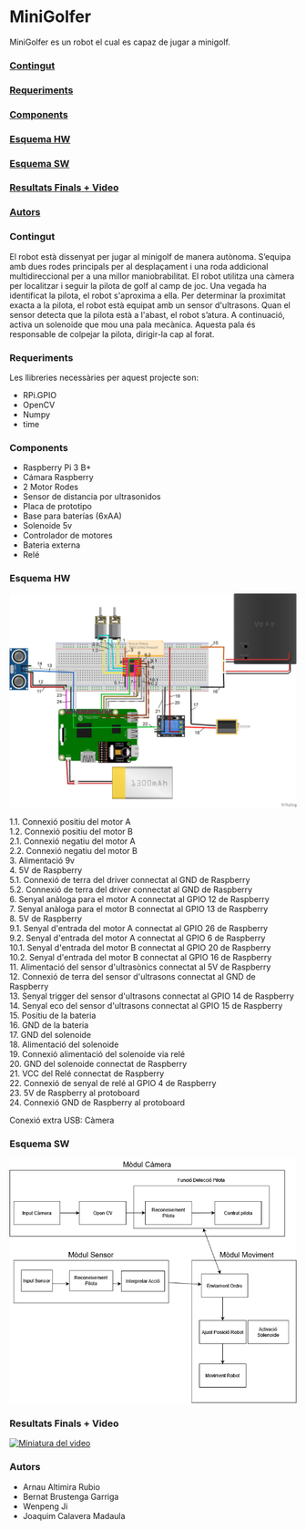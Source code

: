 # MiniGolfer
MiniGolfer es un robot el cual es capaz de jugar a minigolf.

### [Contingut](#contingut)
### [Requeriments](#requeriments)
### [Components](#components)
### [Esquema HW](#esquema-hw)
### [Esquema SW](#esquema-sw)
### [Resultats Finals + Video](#resultats-finals--video)
### [Autors](#autors)

### Contingut

El robot està dissenyat per jugar al minigolf de manera autònoma. S’equipa amb dues rodes principals per al desplaçament i una roda addicional multidireccional per a una millor maniobrabilitat. El robot utilitza una càmera per localitzar i seguir la pilota de golf al camp de joc. Una vegada ha identificat la pilota, el robot s'aproxima a ella.
Per determinar la proximitat exacta a la pilota, el robot està equipat amb un sensor d'ultrasons. Quan el sensor detecta que la pilota està a l'abast, el robot s’atura. A continuació, activa un solenoide que mou una pala mecànica. Aquesta pala és responsable de colpejar la pilota, dirigir-la cap al forat.

### Requeriments
Les llibreries necessàries per aquest projecte son:
- RPi.GPIO
- OpenCV
- Numpy
- time

### Components
- Raspberry Pi 3 B+
- Cámara Raspberry
- 2 Motor Rodes
- Sensor de distancia por ultrasonidos
- Placa de prototipo
- Base para baterías (6xAA)
- Solenoide 5v
- Controlador de motores
- Bateria externa
- Relé

### Esquema HW
![MiniGolfer Hardware Diagram](./HW/MiniGolfer_HW.png)

1.1. Connexió positiu del motor A  
1.2. Connexió positiu del motor B  
2.1. Connexió negatiu del motor A  
2.2. Connexió negatiu del motor B  
3. Alimentació 9v  
4. 5V de Raspberry  
5.1. Connexió de terra del driver connectat al GND de Raspberry  
5.2. Connexió de terra del driver connectat al GND de Raspberry  
6. Senyal anàloga para el motor A connectat al GPIO 12 de Raspberry  
7. Senyal anàloga para el motor B connectat al GPIO 13 de Raspberry  
8. 5V de Raspberry  
9.1. Senyal d'entrada del motor A connectat al GPIO 26 de Raspberry  
9.2. Senyal d'entrada del motor A connectat al GPIO 6 de Raspberry  
10.1. Senyal d'entrada del motor B connectat al GPIO 20 de Raspberry  
10.2. Senyal d'entrada del motor B connectat al GPIO 16 de Raspberry  
11. Alimentació del sensor d'ultrasònics connectat al 5V de Raspberry  
12. Connexió de terra del sensor d'ultrasons connectat al GND de Raspberry  
13. Senyal trigger del sensor d'ultrasons connectat al GPIO 14 de Raspberry  
14. Senyal eco del sensor d'ultrasons connectat al GPIO 15 de Raspberry  
15. Positiu de la bateria  
16. GND de la bateria  
17. GND del solenoide  
18. Alimentació del solenoide  
19. Connexió alimentació del solenoide via relé  
20. GND del solenoide connectat de Raspberry  
21. VCC del Relé connectat de Raspberry  
22. Connexió de senyal de relé al GPIO 4 de Raspberry  
23. 5V de Raspberry al protoboard  
24. Connexió GND de Raspberry al protoboard  

Conexió extra USB: Càmera


### Esquema SW
![Architecture MINIGOLFER](ASW/ArquitecturaSW.png)

### Resultats Finals + Video
[![Miniatura del video](https://img.youtube.com/vi/eHLhcOQ6SlU/0.jpg)](https://www.youtube.com/watch?v=eHLhcOQ6SlU)

### Autors

- Arnau Altimira Rubio
- Bernat Brustenga Garriga
- Wenpeng Ji
- Joaquim Calavera Madaula
